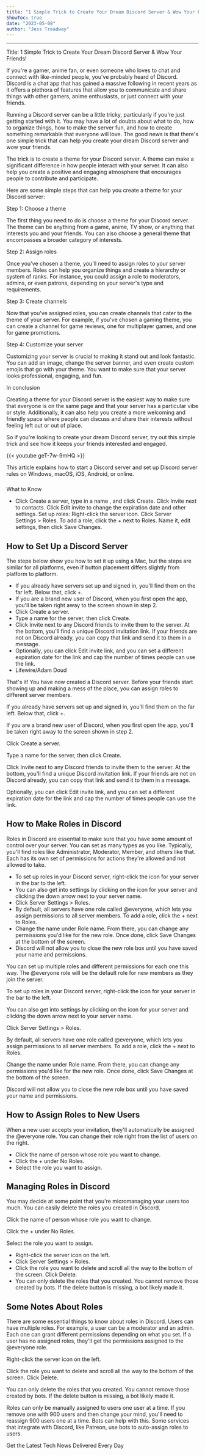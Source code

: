 ```yaml
---
title: "1 Simple Trick to Create Your Dream Discord Server & Wow Your Friends!"
ShowToc: true 
date: "2023-05-08"
author: "Jess Treadway"
---
```

*****
Title: 1 Simple Trick to Create Your Dream Discord Server & Wow Your Friends!

If you're a gamer, anime fan, or even someone who loves to chat and connect with like-minded people, you've probably heard of Discord. Discord is a chat app that has gained a massive following in recent years as it offers a plethora of features that allow you to communicate and share things with other gamers, anime enthusiasts, or just connect with your friends.

Running a Discord server can be a little tricky, particularly if you're just getting started with it. You may have a lot of doubts about what to do, how to organize things, how to make the server fun, and how to create something remarkable that everyone will love. The good news is that there's one simple trick that can help you create your dream Discord server and wow your friends.

The trick is to create a theme for your Discord server. A theme can make a significant difference in how people interact with your server. It can also help you create a positive and engaging atmosphere that encourages people to contribute and participate.

Here are some simple steps that can help you create a theme for your Discord server:

Step 1: Choose a theme

The first thing you need to do is choose a theme for your Discord server. The theme can be anything from a game, anime, TV show, or anything that interests you and your friends. You can also choose a general theme that encompasses a broader category of interests.

Step 2: Assign roles

Once you've chosen a theme, you'll need to assign roles to your server members. Roles can help you organize things and create a hierarchy or system of ranks. For instance, you could assign a role to moderators, admins, or even patrons, depending on your server's type and requirements.

Step 3: Create channels

Now that you've assigned roles, you can create channels that cater to the theme of your server. For example, if you've chosen a gaming theme, you can create a channel for game reviews, one for multiplayer games, and one for game promotions.

Step 4: Customize your server

Customizing your server is crucial to making it stand out and look fantastic. You can add an image, change the server banner, and even create custom emojis that go with your theme. You want to make sure that your server looks professional, engaging, and fun.

In conclusion

Creating a theme for your Discord server is the easiest way to make sure that everyone is on the same page and that your server has a particular vibe or style. Additionally, it can also help you create a more welcoming and friendly space where people can discuss and share their interests without feeling left out or out of place.

So if you're looking to create your dream Discord server, try out this simple trick and see how it keeps your friends interested and engaged.

{{< youtube geT-7w-9mHQ >}} 




This article explains how to start a Discord server and set up Discord server rules on Windows, macOS, iOS, Android, or online.

 
### 
What to Know
 
- Click Create a server, type in a name , and click Create. Click Invite next to contacts. Click Edit invite to change the expiration date and other settings. Set up roles: Right-click the server icon. Click Server Settings > Roles. To add a role, click the + next to Roles. Name it, edit settings, then click Save Changes.

 
##   How to Set Up a Discord Server  
 

The steps below show you how to set it up using a Mac, but the steps are similar for all platforms, even if button placement differs slightly from platform to platform. 

 
- If you already have servers set up and signed in, you'll find them on the far left. Below that, click +.
 - If you are a brand new user of Discord, when you first open the app, you'll be taken right away to the screen shown in step 2.
 - Click Create a server.
 - Type a name for the server, then click Create.
 - Click Invite next to any Discord friends to invite them to the server. At the bottom, you'll find a unique Discord invitation link. If your friends are not on Discord already, you can copy that link and send it to them in a message.
 - Optionally, you can click Edit invite link, and you can set a different expiration date for the link and cap the number of times people can use the link.
 - Lifewire/Adam Doud

 

That's it! You have now created a Discord server. Before your friends start showing up and making a mess of the place, you can assign roles to different server members.

 

If you already have servers set up and signed in, you'll find them on the far left. Below that, click +.

 
If you are a brand new user of Discord, when you first open the app, you'll be taken right away to the screen shown in step 2.
 

Click Create a server.

 

Type a name for the server, then click Create.

 

Click Invite next to any Discord friends to invite them to the server. At the bottom, you'll find a unique Discord invitation link. If your friends are not on Discord already, you can copy that link and send it to them in a message.

 

Optionally, you can click Edit invite link, and you can set a different expiration date for the link and cap the number of times people can use the link.

 
##   How to Make Roles in Discord  
 

Roles in Discord are essential to make sure that you have some amount of control over your server. You can set as many types as you like. Typically, you'll find roles like Administrator, Moderator, Member, and others like that. Each has its own set of permissions for actions they're allowed and not allowed to take.

 
- To set up roles in your Discord server, right-click the icon for your server in the bar to the left.
 - You can also get into settings by clicking on the icon for your server and clicking the down arrow next to your server name.
 - Click Server Settings > Roles.
 - By default, all servers have one role called @everyone, which lets you assign permissions to all server members. To add a role, click the + next to Roles.
 - Change the name under Role name. From there, you can change any permissions you'd like for the new role. Once done, click Save Changes at the bottom of the screen.
 - Discord will not allow you to close the new role box until you have saved your name and permissions.

 

You can set up multiple roles and different permissions for each one this way. The @everyone role will be the default role for new members as they join the server.

 

To set up roles in your Discord server, right-click the icon for your server in the bar to the left.

 
You can also get into settings by clicking on the icon for your server and clicking the down arrow next to your server name.
 

Click Server Settings > Roles.

 

By default, all servers have one role called @everyone, which lets you assign permissions to all server members. To add a role, click the + next to Roles.

 

Change the name under Role name. From there, you can change any permissions you'd like for the new role. Once done, click Save Changes at the bottom of the screen.

 
Discord will not allow you to close the new role box until you have saved your name and permissions.
 
##   How to Assign Roles to New Users  
 

When a new user accepts your invitation, they'll automatically be assigned the @everyone role. You can change their role right from the list of users on the right.

 
- Click the name of person whose role you want to change.
 - Click the + under No Roles.
 - Select the role you want to assign.

 
##   Managing Roles in Discord  
 

You may decide at some point that you're micromanaging your users too much. You can easily delete the roles you created in Discord.

 

Click the name of person whose role you want to change.

 

Click the + under No Roles.

 

Select the role you want to assign.

 
- Right-click the server icon on the left.
 - Click Server Settings > Roles.
 - Click the role you want to delete and scroll all the way to the bottom of the screen. Click Delete.
 - You can only delete the roles that you created. You cannot remove those created by bots. If the delete button is missing, a bot likely made it.

 
##   Some Notes About Roles  
 

There are some essential things to know about roles in Discord. Users can have multiple roles. For example, a user can be a moderator and an admin. Each one can grant different permissions depending on what you set. If a user has no assigned roles, they'll get the permissions assigned to the @everyone role.

 

Right-click the server icon on the left.

 

Click the role you want to delete and scroll all the way to the bottom of the screen. Click Delete.

 
You can only delete the roles that you created. You cannot remove those created by bots. If the delete button is missing, a bot likely made it.
 

Roles can only be manually assigned to users one user at a time. If you remove one with 900 users and then change your mind, you'll need to reassign 900 users one at a time. Bots can help with this. Some services that integrate with Discord, like Patreon, use bots to auto-assign roles to users.

 

Get the Latest Tech News Delivered Every Day




